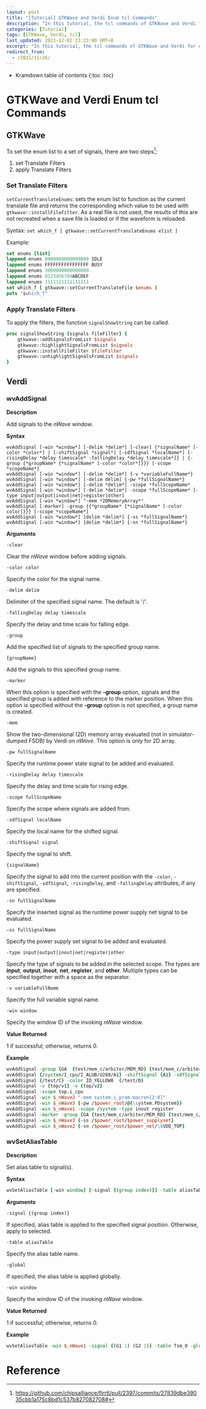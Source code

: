 ```yaml
---
layout: post
title: "[Tutorial] GTKWave and Verdi Enum tcl Commands"
description: "In this tutorial, the tcl commands of GTKWave and Verdi for displaying enum are introduced."
categories: [Tutorial]
tags: [GTKWave, Verdi, tcl]
last_updated: 2021-12-02 23:23:00 GMT+8
excerpt: "In this tutorial, the tcl commands of GTKWave and Verdi for displaying enum are introduced."
redirect_from:
  - /2021/11/26/
---
```


* Kramdown table of contents
{:toc .toc}
# GTKWave and Verdi Enum tcl Commands

## GTKWave

To set the enum list to a set of signals, there are two steps[^1]:

1. set Translate Filters
2. apply Translate Filters

### Set Translate Filters

`setCurrentTranslateEnums`: sets the enum list to function as the current translate file and returns the corresponding which value to be used with `gtkwave::installFileFilter`. As a real file is not used, the results of this are not recreated when a save file is loaded or if the waveform is reloaded.

Syntax: `set which_f [ gtkwave::setCurrentTranslateEnums elist ]`

Example:

```tcl
set enums [list]
lappend enums 0000000000000000 IDLE 
lappend enums FFFFFFFFFFFFFFFF BUSY
lappend enums 3000000000000000
lappend enums 0123456789ABCDEF
lappend enums 1111111111111111
set which_f [ gtkwave::setCurrentTranslateFile $enums ]
puts "$which_f"
```

### Apply Translate Filters

To apply the filters, the function `signalShowString` can be called.

```tcl
proc signalShowString {signals fileFilter} {
    gtkwave::addSignalsFromList $signals
    gtkwave::highlightSignalsFromList $signals
    gtkwave::installFileFilter $fileFilter
    gtkwave::unhighlightSignalsFromList $signals
}
```

## Verdi


### **wvAddSignal**

**Description**

Add signals to the *nWave* window. 

**Syntax**
```
wvAddSignal [-win *window*] [-delim *delim*] [-clear] {*signalName* [-color *color*] | [-shiftSignal *signal*] [-sdfSignal *localName*] [-risingDelay *delay timescale* -fallingDelay *delay timescale*]} | {-group {*groupName* {*signalName* [-color *color*]}}} [-scope *scopeName*]
wvAddSignal [-win *window*] [-delim *delim*] {-v *variableFullName*} wvAddSignal [-win *window*] [-delim delim] {-pw *fullSignalName*} wvAddSignal [-win *window*] [-delim *delim*] -scope *fullScopeName* wvAddSignal [-win *window*] [-delim *delim*] -scope *fullScopeName* [-type input|output|inout|net|register|other]
wvAddSignal [-win *window*] "-mem *2DMemoryArray*"
wvAddSignal [-marker] -group {{*groupName* {*signalName* [-color color]}}} [-scope *scopeName*]
wvAddSignal [-win *window*] [delim *delim*] {-ss *fullSignalName*} wvAddSignal [-win *window*] [delim *delim*] {-sn *fullSignalName*}
```

**Arguments**

`-clear`

  Clear the *nWave* window before adding signals. 

`-color color`

  Specify the color for the signal name.

`-delim delim `

  Delimiter of the specified signal name. The default is '/'.

`-fallingDelay delay timescale `

  Specify the delay and time scale for falling edge.

`-group`

  Add the specified list of signals to the specified group name.

`{groupName}`

  Add the signals to this specified group name.

`-marker`

When this option is specified with the **-group** option, signals and the specified group is added with reference to the marker position. When this option is specified without the **-group** option is not specified, a group name is created.

`-mem`

Show the two-dimensional (2D) memory array evaluated (not in simulator-dumped FSDB) by Verdi on *nWave*. This option is only for 2D array.

`-pw fullSignalName`

Specify the runtime power state signal to be added and evaluated.

`-risingDelay delay timescale`

Specify the delay and time scale for rising edge.

`-scope fullScopeName`

Specify the scope where signals are added from.

`-sdfSignal localName`

Specify the local name for the shifted signal.

`-shiftSignal signal` 

Specify the signal to shift.

`{signalName}`

Specify the signal to add into the current position with the `-color`, `-shiftSignal`, `-sdfSignal`, `-risingDelay`, and `-fallingDelay` attributes, if any are specified.

`-sn fullSignalName `

Specify the inserted signal as the runtime power supply net signal to be evaluated.

`–ss fullSignalName`

Specify the power supply set signal to be added and evaluated.

`-type input|output|inout|net|register|other`

Specify the type of signals to be added in the selected scope. The types are **input**, **output**, **inout**, **net**, **register**, and **other**. Multiple types can be specified together with a space as the separator.

`-v variableFullName`

Specify the full variable signal name.

`-win window`

Specify the window ID of the invoking *nWave* window.

**Value Returned**

1 if successful; otherwise, returns 0.

**Example**

```tcl
wvAddSignal -group {GA  {test/mem_c/arbiter/MEM_RD} {test/mem_c/arbiter/MEM}} {GB {/test/A} {/test/B}}
wvAddSignal {/system/I_cpu/I_ALUB/U288/A1} -shiftSignal {A1} -sdfSignal {U288.A1} -risingDelay 28.0 1p -fallingDelay 2.00 1p
wvAddSignal {/test/C} -color ID_YELLOW8  {/test/D}
wvAddSignal -v {top/v1} -v {top/v2}
wvAddSignal -scope top.i_cpu
wvAddSignal -win $_nWave2 "-mem system.i_pram.macron[2:0]"
wvAddSignal -win $_nWave3 {-pw /$power_root/@{\system.PDsystem}}
wvAddSignal -win $_nWave1 -scope /system -type inout register
wvAddSignal -marker -group {GA {test/mem_c/arbiter/MEM_RD} {test/mem_c/arbiter/MEM}} {GB {/test/A} {/test/B}}
wvAddSignal -win $_nWave3 {-ss /$power_root/$power_supplyset}
wvAddSignal -win $_nWave2 {-sn /$power_root/$power_net/\$VDD_TOP}
```

### **wvSetAliasTable**

**Description**

Set alias table to signal(s).

**Syntax**

```tcl
wvSetAliasTable [-win window] [-signal {(group index)}] -table aliasTable [-global]
```

**Arguments**

`-signal {(group index)}`

  If specified, alias table is applied to the specified signal position. Otherwise, apply to selected.

`-table aliasTable `

  Specify the alias table name.

`-global`

  If specified, the alias table is applied globally.

`-win window `

  Specify the window ID of the invoking *nWave* window.

**Value Returned**

1 if successful; otherwise, returns 0.

**Example**

```tcl
wvSetAliasTable -win $_nWave1 -signal {(G1 1) (G2 2)} -table fsm_0 -global
```

# Reference

[^1]: https://github.com/chipsalliance/firrtl/pull/2397/commits/27839dbe39035cbb1a175c8bd1c537b827082708#

